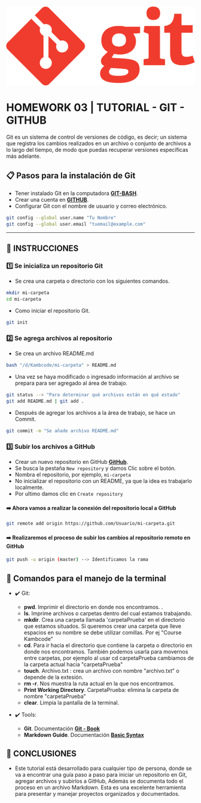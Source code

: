 ![GitLogo](../Tutorial-Git/resources/git_logo_.png)

# **HOMEWORK 03 | TUTORIAL - GIT - GITHUB**

Git es un sistema de control de versiones de código, es decir; un sistema que registra los cambios realizados en un archivo o conjunto de archivos a lo largo del tiempo, de modo que puedas recuperar versiones específicas más adelante. 

## **📋 Pasos para la instalación de Git**

- Tener instalado Git en la computadora [**GIT-BASH**](https://git-scm.com/downloads/).
- Crear una cuenta en [**GITHUB**](https://www.github.com/).
- Configurar Git con el nombre de usuario y correo electrónico.

```bash
git config --global user.name "Tu Nombre"
git config --global user.email "tuemail@example.com"
```
---

## **📌 INSTRUCCIONES**

### **1️⃣ Se inicializa un repositorio Git**

- Se crea una carpeta o directorio con los siguientes comandos.

```sh
mkdir mi-carpeta
cd mi-carpeta
```

- Como iniciar el repositorio Git.

```bash
git init
```

### **2️⃣ Se agrega archivos al repositorio**

- Se crea un archivo README.md

```sh
bash "/d/Kambcode/mi-carpeta" > README.md
```

- Una vez se haya modificado o ingresado información al archivo se prepara para ser agregado al área de trabajo.

```sh
git status --> "Para determinar qué archivos están en qué estado"  
git add README.md | git add .
```

- Después de agregar los archivos a la área de trabajo, se hace un Commit.

```sh
git commit -m "Se añade archivo README.md"
```

### **3️⃣ Subir los archivos a GitHub**

- Crear un nuevo repositorio en GitHub [**GitHub**](https://github.com/).
- Se busca la pestaña `New repository` y damos Clic sobre el botón.
- Nombra el repositorio, por ejemplo, `mi-carpeta`
- No inicializar el repositorio con un README, ya que la idea es trabajarlo localmente.
- Por ultimo damos clic en `Create repository`

#### **➡️ Ahora vamos a realizar la conexión del repositorio local a GitHub**

```sh
git remote add origin https://github.com/Usuario/mi-carpeta.git
```

#### **➡️ Realizaremos el proceso de subir los cambios al repositorio remoto en GitHub**

```sh
git push -u origin (master) --> Identificamos la rama
```

## **🔳 Comandos para el manejo de la terminal**

- ✔️ Git:
    - **pwd**. Imprimir el directorio en donde nos encontramos. .
    - **ls**. Imprime archivos o carpetas dentro del cual estamos trabajando.
    - **mkdir**. Crea una carpeta llamada 'carpetaPrueba' en el directorio que estamos situados. Si queremos crear una carpeta que lleve espacios en su nombre se debe utilizar comillas. Por ej "Course Kambcode" 
    - **cd**. Para ir hacia el directorio que contiene la carpeta o directorio en donde nos encontramos. También podemos usarla para movernos entre carpetas, por ejemplo al usar cd carpetaPrueba cambiamos de la carpeta actual hacia "carpetaPrueba"
    - **touch**. Archivo.txt : crea un archivo con nombre "archivo.txt" o depende de la extesión.
    - **rm -r**. Nos muestra la ruta actual en la que nos encontramos.
    - **Print Working Directory**. CarpetaPrueba: elimina la carpeta de nombre "carpetaPrueba"
    - **clear**. Limpia la pantalla de la terminal.

- ✔️ Tools:
    - **Git**. Documentación [**Git - Book**](https://git-scm.com/docs/)
    - **Markdown Guide**. Documentación [**Basic Syntax**](https://www.markdownguide.org/basic-syntax/)

## **📌 CONCLUSIONES**

- Este tutorial está desarrollado para cualquier tipo de persona, donde se va a encontrar una guía paso a paso para iniciar un repositorio en Git, agregar archivos y subirlos a GitHub, Además se documenta todo el proceso en un archivo Markdown. Esta es una excelente herramienta para presentar y manejar proyectos organizados y documentados.

   

















